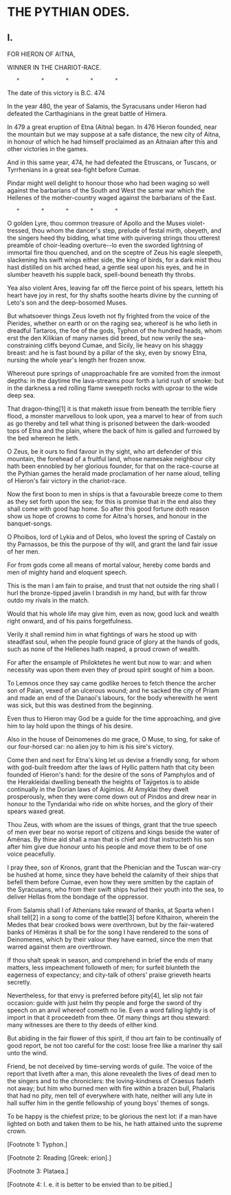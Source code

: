 # THE PYTHIAN ODES.

## I.

FOR HIERON OF AITNA,

WINNER IN THE CHARIOT-RACE.

       *       *       *       *       *
The date of this victory is B.C. 474

In the year 480, the year of Salamis, the Syracusans under Hieron had
defeated the Carthaginians in the great battle of Himera.

In 479 a great eruption of Etna (Aitna) began. In 476 Hieron founded,
near the mountain but we may suppose at a safe distance, the new city
of Aitna, in honour of which he had himself proclaimed as an Aitnaian
after this and other victories in the games.

And in this same year, 474, he had defeated the Etruscans, or Tuscans,
or Tyrrhenians in a great sea-fight before Cumae.

Pindar might well delight to honour those who had been waging so well
against the barbarians of the South and West the same war which the
Hellenes of the mother-country waged against the barbarians of the
East.

       *       *       *       *       *

O golden Lyre, thou common treasure of Apollo and the Muses
violet-tressed, thou whom the dancer's step, prelude of festal mirth,
obeyeth, and the singers heed thy bidding, what time with quivering
strings thou utterest preamble of choir-leading overture--lo even the
sworded lightning of immortal fire thou quenched, and on the sceptre
of Zeus his eagle sleepeth, slackening his swift wings either side,
the king of birds, for a dark mist thou hast distilled on his arched
head, a gentle seal upon his eyes, and he in slumber heaveth his
supple back, spell-bound beneath thy throbs.

Yea also violent Ares, leaving far off the fierce point of his spears,
letteth his heart have joy in rest, for thy shafts soothe hearts
divine by the cunning of Leto's son and the deep-bosomed Muses.

But whatsoever things Zeus loveth not fly frighted from the voice of
the Pierides, whether on earth or on the raging sea; whereof is he who
lieth in dreadful Tartaros, the foe of the gods, Typhon of the hundred
heads, whom erst the den Kilikian of many names did breed, but now
verily the sea-constraining cliffs beyond Cumae, and Sicily, lie heavy
on his shaggy breast: and he is fast bound by a pillar of the sky,
even by snowy Etna, nursing the whole year's length her frozen snow.

Whereout pure springs of unapproachable fire are vomited from the
inmost depths: in the daytime the lava-streams pour forth a lurid rush
of smoke: but in the darkness a red rolling flame sweepeth rocks with
uproar to the wide deep sea.

That dragon-thing[1] it is that maketh issue from beneath the terrible
fiery flood, a monster marvellous to look upon, yea a marvel to hear
of from such as go thereby and tell what thing is prisoned between
the dark-wooded tops of Etna and the plain, where the back of him is
galled and furrowed by the bed whereon he lieth.

O Zeus, be it ours to find favour in thy sight, who art defender
of this mountain, the forehead of a fruitful land, whose namesake
neighbour city hath been ennobled by her glorious founder, for that on
the race-course at the Pythian games the herald made proclamation of
her name aloud, telling of Hieron's fair victory in the chariot-race.

Now the first boon to men in ships is that a favourable breeze come to
them as they set forth upon the sea; for this is promise that in
the end also they shall come with good hap home. So after this good
fortune doth reason show us hope of crowns to come for Aitna's horses,
and honour in the banquet-songs.

O Phoibos, lord of Lykia and of Delos, who lovest the spring of
Castaly on thy Parnassos, be this the purpose of thy will, and grant
the land fair issue of her men.

For from gods come all means of mortal valour, hereby come bards and
men of mighty hand and eloquent speech.

This is the man I am fain to praise, and trust that not outside the
ring shall I hurl the bronze-tipped javelin I brandish in my hand, but
with far throw outdo my rivals in the match.

Would that his whole life may give him, even as now, good luck and
wealth right onward, and of his pains forgetfulness.

Verily it shall remind him in what fightings of wars he stood up with
steadfast soul, when the people found grace of glory at the hands
of gods, such as none of the Hellenes hath reaped, a proud crown of
wealth.

For after the ensample of Philoktetes he went but now to war: and when
necessity was upon them even they of proud spirit sought of him a
boon.

To Lemnos once they say came godlike heroes to fetch thence the archer
son of Paian, vexed of an ulcerous wound; and he sacked the city of
Priam and made an end of the Danaoi's labours, for the body wherewith
he went was sick, but this was destined from the beginning.

Even thus to Hieron may God be a guide for the time approaching, and
give him to lay hold upon the things of his desire.

Also in the house of Deinomenes do me grace, O Muse, to sing, for sake
of our four-horsed car: no alien joy to him is his sire's victory.

Come then and next for Etna's king let us devise a friendly song, for
whom with god-built freedom after the laws of Hyllic pattern hath that
city been founded of Hieron's hand: for the desire of the sons of
Pamphylos and of the Herakleidai dwelling beneath the heights of
Taÿgetos is to abide continually in the Dorian laws of Aigimios. At
Amyklai they dwelt prosperously, when they were come down out of
Pindos and drew near in honour to the Tyndaridai who ride on white
horses, and the glory of their spears waxed great.

Thou Zeus, with whom are the issues of things, grant that the true
speech of men ever bear no worse report of citizens and kings beside
the water of Amënas. By thine aid shall a man that is chief and
that instructeth his son after him give due honour unto his people and
move them to be of one voice peacefully.

I pray thee, son of Kronos, grant that the Phenician and the Tuscan
war-cry be hushed at home, since they have beheld the calamity of
their ships that befell them before Cumae, even how they were smitten
by the captain of the Syracusans, who from their swift ships hurled
their youth into the sea, to deliver Hellas from the bondage of the
oppressor.

From Salamis shall I of Athenians take reward of thanks, at Sparta
when I shall tell[2] in a song to come of the battle[3] before
Kithairon, wherein the Medes that bear crooked bows were overthrown,
but by the fair-watered banks of Himëras it shall be for the song
I have rendered to the sons of Deinomenes, which by their valour they
have earned, since the men that warred against them are overthrown.

If thou shalt speak in season, and comprehend in brief the ends of
many matters, less impeachment followeth of men; for surfeit blunteth
the eagerness of expectancy; and city-talk of others' praise grieveth
hearts secretly.

Nevertheless, for that envy is preferred before pity[4], let slip not
fair occasion: guide with just helm thy people and forge the sword
of thy speech on an anvil whereof cometh no lie. Even a word falling
lightly is of import in that it proceedeth from thee. Of many things
art thou steward: many witnesses are there to thy deeds of either
kind.

But abiding in the fair flower of this spirit, if thou art fain to be
continually of good report, be not too careful for the cost: loose
free like a mariner thy sail unto the wind.

Friend, be not deceived by time-serving words of guile. The voice of
the report that liveth after a man, this alone revealeth the lives of
dead men to the singers and to the chroniclers: the loving-kindness
of Craesus fadeth not away; but him who burned men with fire within a
brazen bull, Phalaris that had no pity, men tell of everywhere
with hate, neither will any lute in hall suffer him in the gentle
fellowship of young boys' themes of songs.

To be happy is the chiefest prize; to be glorious the next lot: if a
man have lighted on both and taken them to be his, he hath attained
unto the supreme crown.


[Footnote 1: Typhon.]

[Footnote 2: Reading [Greek: erion].]

[Footnote 3: Plataea.]

[Footnote 4: I. e. it is better to be envied than to be pitied.]



